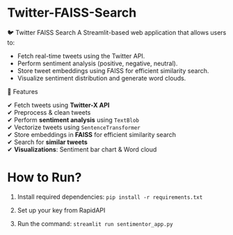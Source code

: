 # Twitter-FAISS-Search

🐦 Twitter FAISS Search
A Streamlit-based web application that allows users to:

- Fetch real-time tweets using the Twitter API.
- Perform sentiment analysis (positive, negative, neutral).
- Store tweet embeddings using FAISS for efficient similarity search.
- Visualize sentiment distribution and generate word clouds.

🚀 Features

✔ Fetch tweets using **Twitter-X API**  
✔ Preprocess & clean tweets  
✔ Perform **sentiment analysis** using `TextBlob`  
✔ Vectorize tweets using `SentenceTransformer`  
✔ Store embeddings in **FAISS** for efficient similarity search  
✔ Search for **similar tweets**  
✔ **Visualizations**: Sentiment bar chart & Word cloud  

# How to Run?

1. Install required dependencies: ```pip install -r requirements.txt```

2. Set up your key from RapidAPI

3. Run the command: ```streamlit run sentimentor_app.py``` 

